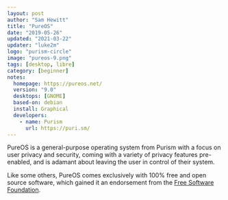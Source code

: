 ```yaml
---
layout: post
author: "Sam Hewitt"
title: "PureOS"
date: "2019-05-26"
updated: "2021-03-22"
updater: "luke2m"
logo: "purism-circle"
image: "pureos-9.png"
tags: [desktop, libre]
category: [beginner]
notes:
  homepage: https://pureos.net/
  version: "9.0"
  desktops: [GNOME]
  based-on: debian
  install: Graphical
  developers:
    - name: Purism
      url: https://puri.sm/
---
```



PureOS is a general-purpose operating system from Purism with a focus on user privacy and security, coming with a variety of privacy features pre-enabled, and is adamant about leaving the user in control of their system.

Like some others, PureOS comes exclusively with 100% free and open source software, which gained it an endorsement from the [Free Software Foundation](https://fsf.org/).
